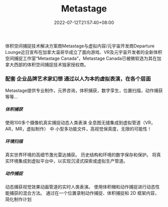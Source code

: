 ﻿---
weight: 
title: "Metastage"
description: "体积空间捕捉技术解决方案商Metastage与虚拟内容/元宇宙开发商Departure Lounge近日宣布在加拿大温哥华成立了面向游戏、VR及元宇宙开发者的全新体积空间捕捉工作室“Metastage Canada”，Metastage Canada已被微软选为其在加拿大西部的体积空间捕捉技术独家授权商。"
date: 2022-07-12T21:57:40+08:00
lastmod: 2022-07-12T16:45:40+08:00
draft: false
authors: ["MineW"]
featuredImage: "239.jpg"
link: "https://metastage.com/"
tags: ["Metastage","虚拟人"]
categories: ["navigation"]
navigation: ["虚拟人"]
lightgallery: true
toc: true
pinned: false
recommend: false
recommend1: false
---
体积空间捕捉技术解决方案商Metastage与虚拟内容/元宇宙开发商Departure Lounge近日宣布在加拿大温哥华成立了面向游戏、VR及元宇宙开发者的全新体积空间捕捉工作室“Metastage Canada”，Metastage Canada已被微软选为其在加拿大西部的体积空间捕捉技术独家授权商。

###  配套 **企业品牌艺术家幻想** 通过以人为本的虚拟表演，在各个层面

Metastage提供专业制作，元界咨询，体积捕获，数字孪生，位置扫描，动作捕获等等...

##### 体积捕获
使用100多个摄像机真实捕捉动态人类表演
全息图无缝集成到虚拟管道（VR，AR，MR，虚拟制作）
中 小型多功能文件，高视觉保真度，无限的可能性！
##### 环境扫描
真实世界环境的高细节激光雷达捕获。
历史结构和环境的数字保存和保护。
将真实环境集成到虚拟平台中，以实现沉浸式探索或虚拟生产管道。
##### 动作捕捉
动态捕获视觉效果动画管道的实时人类表演。
使用体积帽和动作捕捉进行动态性能捕获的混合方法。
通过在一个位置录制动作捕捉、体积捕捉和 2D 框架内容，简化制作计划